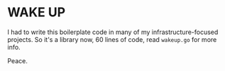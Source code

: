 # WAKE UP

I had to write this boilerplate code in many of my infrastructure-focused projects. So it's a library now, 60 lines of
code, read `wakeup.go` for more info.

Peace.